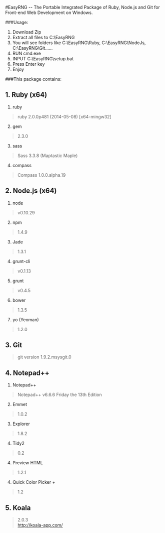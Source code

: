 #EasyRNG -- The Portable Integrated Package of Ruby, Node.js and Git for Front-end Web Development on Windows.  


###Usage:
1. Download Zip
2. Extract all files to C:\EasyRNG
3. You will see folders like C:\EasyRNG\Ruby, C:\EasyRNG\NodeJs, C:\EasyRNG\Git......
4. RUN cmd.exe
5. INPUT C:\EasyRNG\setup.bat
6. Press Enter key
7. Enjoy  


###This package contains:

## 1. Ruby (x64)
1. ruby
> ruby 2.0.0p481 (2014-05-08) [x64-mingw32]     

2. gem
> 2.3.0

3. sass
> Sass 3.3.8 (Maptastic Maple)

4. compass
> Compass 1.0.0.alpha.19




## 2. Node.js (x64)
1. node
> v0.10.29

2. npm
> 1.4.9

3. Jade  
> 1.3.1

4. grunt-cli
> v0.1.13  

5. grunt
> v0.4.5

6. bower
> 1.3.5

7. yo (Yeoman)
> 1.2.0

## 3. Git
> git version 1.9.2.msysgit.0

## 4. Notepad++ 

1. Notepad++ 
> Notepad++ v6.6.6 Friday the 13th Edition

2. Emmet 
> 1.0.2

3. Explorer 
> 1.8.2

4. Tidy2 
> 0.2

4. Preview HTML 
> 1.2.1

4. Quick Color Picker + 
> 1.2

## 5. Koala
> 2.0.3  
> http://koala-app.com/
